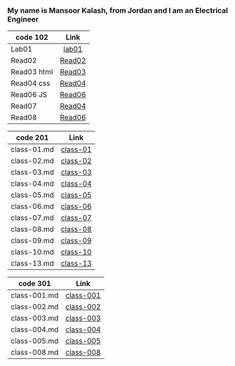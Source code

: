 
### My name is Mansoor Kalash, from Jordan and I am an Electrical Engineer


| code 102      | Link                                                            |
| ------------- |:---------------------------------------------------------------:|
| Lab01         |[lab01](https://mansoor-kalash.github.io/reading-notes/lab01)    |
|  Read02       |[Read02](https://mansoor-kalash.github.io/reading-notes/Read02)  |
|  Read03 html  |[Read03](https://mansoor-kalash.github.io/reading-notes/Read03)  |
| Read04 css    |[Read04](https://mansoor-kalash.github.io/reading-notes/Read04)  |
| Read06 JS     |[Read06](https://mansoor-kalash.github.io/reading-notes/Read06)  |
| Read07        |[Read04](https://mansoor-kalash.github.io/reading-notes/Read07)  |
| Read08        |[Read06](https://mansoor-kalash.github.io/reading-notes/Read08)  |

| code 201      | Link                                                                        |
| ------------- |:---------------------------------------------------------------------------:|
|   class-01.md |[class-01](https://mansoor-kalash.github.io/reading-notes/class-01)          |
|   class-02.md |[class-02](https://mansoor-kalash.github.io/reading-notes/class-02)          |
|   class-03.md |[class-03](https://mansoor-kalash.github.io/reading-notes/class-03)          |
|   class-04.md |[class-04](https://mansoor-kalash.github.io/reading-notes/class-04)          |
|   class-05.md |[class-05](https://mansoor-kalash.github.io/reading-notes/class-05)          |
|   class-06.md |[class-06](https://mansoor-kalash.github.io/reading-notes/class-06)          |
|   class-07.md |[class-07](https://mansoor-kalash.github.io/reading-notes/class-07)          |
|   class-08.md |[class-08](https://mansoor-kalash.github.io/reading-notes/class-08)          |  
|   class-09.md |[class-09](https://mansoor-kalash.github.io/reading-notes/class-09)          |  
|   class-10.md |[class-10](https://mansoor-kalash.github.io/reading-notes/class-10)          |  
|   class-13.md |[class-13](https://mansoor-kalash.github.io/reading-notes/class-13)          |

| code 301      | Link                                                                        |
| ------------- |:---------------------------------------------------------------------------:|
|  class-001.md |[class-001](https://mansoor-kalash.github.io/reading-notes/class-001)        |
|  class-002.md |[class-002](https://mansoor-kalash.github.io/reading-notes/class-002)        |
|  class-003.md |[class-003](https://mansoor-kalash.github.io/reading-notes/class-003)        |
|  class-004.md |[class-004](https://mansoor-kalash.github.io/reading-notes/class-004)        |
|  class-005.md |[class-005](https://mansoor-kalash.github.io/reading-notes/class-005)        |
|  class-008.md |[class-008](https://mansoor-kalash.github.io/reading-notes/class-008)        |
